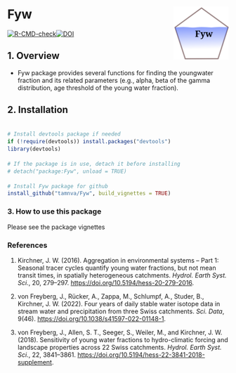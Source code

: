 # Fyw <a href="https://github.com/tamnva/Fyw/blob/master/vignettes/icon.svg"><img src="vignettes/icon.svg" align="right" height="120" /></a>

[![R-CMD-check](https://github.com/tamnva/Fyw/actions/workflows/R-CMD-check.yaml/badge.svg)](https://github.com/tamnva/Fyw/actions/workflows/R-CMD-check.yaml)[![DOI](https://zenodo.org/badge/615738927.svg)](https://zenodo.org/badge/latestdoi/615738927)


## 1. Overview

- Fyw package provides several functions for finding the youngwater fraction and its related parameters (e.g., alpha, beta of the gamma distribution, age threshold of the young water fraction).

## 2. Installation

``` r

# Install devtools package if needed
if (!require(devtools)) install.packages("devtools")
library(devtools)

# If the package is in use, detach it before installing
# detach("package:Fyw", unload = TRUE)

# Install Fyw package for github
install_github("tamnva/Fyw", build_vignettes = TRUE)
```

### 3. How to use this package

Please see the package vignettes

### References

1. Kirchner, J. W. (2016). Aggregation in environmental systems – Part 1: Seasonal tracer cycles quantify young water fractions, but not mean transit times, in spatially heterogeneous catchments. *Hydrol. Earth Syst. Sci.*, 20, 279–297. https://doi.org/10.5194/hess-20-279-2016.

2. von Freyberg, J., Rücker, A., Zappa, M., Schlumpf, A., Studer, B., Kirchner, J. W.  (2022). Four years of daily stable water isotope data in stream water and precipitation from three Swiss catchments. *Sci. Data*, 9(46). https://doi.org/10.1038/s41597-022-01148-1.

3. von Freyberg, J., Allen, S. T., Seeger, S., Weiler, M., and Kirchner, J. W. (2018). Sensitivity of young water fractions to hydro-climatic forcing and landscape properties across 22 Swiss catchments. *Hydrol. Earth Syst. Sci.*, 22,
   3841–3861. https://doi.org/10.5194/hess-22-3841-2018-supplement.

